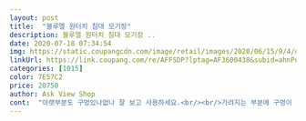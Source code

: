 ```yaml
---
layout: post 
title:  "블루엘 원터치 침대 모기장" 
description: 블루엘 원터치 침대 모기장 ..
date: 2020-07-18 07:34:54 
img: https://static.coupangcdn.com/image/retail/images/2020/06/15/9/4/d0ed7400-dac2-4c6e-9f45-00feb9223b97.jpg 
linkUrl: https://link.coupang.com/re/AFFSDP?lptag=AF3600438&subid=ahnPublicAsk&pageKey=1646275382&itemId=2805666059&vendorItemId=70901422917&traceid=V0-113-f6ec8f0584c8270b 
categories: [1015] 
color: 7E57C2 
price: 20750 
author: Ask View Shop 
cont:  "아랫부분도 구멍있나없나 잘 보고 사용하세요.<br/><br/>가려지는 부분에 구멍이 있네요... <br/><br/>구멍난곳 하나없이 잘왔구요.<br/> 매트모서리에 고정할수 있는 고무밴드가 있어서 모양도 잘잡히네요.<br/> 바닥이 있어 정말 들어올 구멍하나 없다는게 너무 안심되요.<br/><br/>그냥 쓰기로 했습니다.<br/><br/>그저께 도착해서 잘 사용하고 있습니다.<br/><br/>다만, 첨부된 사진과 같이 오늘 아침에 발견했는데,<br/>도착하자마자 설치해보고 아치형 윗부분에 구멍유무만 확인하고 없길래 잘사용하고 있습니다.<br/><br/>디자인도 깔끔하고 퀸사이즈 침대에 딱 맞다.<br/><br/>매번 모기때문에 자다가 깼었는데 확실히 깊은잠 잡니다.<br/><br/>바닥까지 모기장으로 되어있어 좋다.<br/><br/>삶의 질이 올라갔습니다.<br/><br/>설치도 간편했고 침대랑도 딱 맞습니다.<br/><br/>어른 한명이 쓰기에 맞는 크기이다.<br/>(여유있게)<br/>이곳으로 모기가 들어올 것 같지는 않아<br/>잡아도 잡아도 계속 나오는 모기.<br/> 새벽에 소리가 나서 금방 불을켜도 어디있는건지 찾을수도 없고 너무화났는데 이제 새벽에 깰일없이 푹자겠네요.<br/><br/>집근처에 나무가 많아 어디서 자꾸 들어오는건지 똑같이 누워자도 아이만 잔뜩 물린걸 보고 화나서 질렀어요.<br/><br/>" 
---
```

